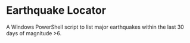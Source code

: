 # Earthquake Locator

A Windows PowerShell script to list major earthquakes within the last 30 days of magnitude >6.
